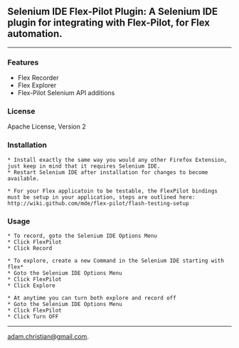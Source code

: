 ## Selenium IDE Flex-Pilot Plugin: A Selenium IDE plugin for integrating with Flex-Pilot, for Flex automation.
- - -

### Features

  * Flex Recorder
  * Flex Explorer
  * Flex-Pilot Selenium API additions

### License

Apache License, Version 2

### Installation

	* Install exactly the same way you would any other Firefox Extension, just keep in mind that it requires Selenium IDE.
	* Restart Selenium IDE after installation for changes to become available.
	
	* For your Flex applicatoin to be testable, the FlexPilot bindings must be setup in your application, steps are outlined here: http://wiki.github.com/mde/flex-pilot/flash-testing-setup
### Usage

	* To record, goto the Selenium IDE Options Menu
	* Click FlexPilot
	* Click Record
	
	* To explore, create a new Command in the Selenium IDE starting with flex*
	* Goto the Selenium IDE Options Menu
	* Click FlexPilot
	* Click Explore
	
	* At anytime you can turn both explore and record off
	* Goto the Selenium IDE Options Menu
	* Click FlexPilot
	* Click Turn OFF

- - -
adam.christian@gmail.com.

